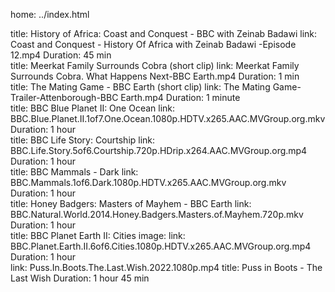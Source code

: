 home: ../index.html

<section src="blurb">
title: History of Africa: Coast and Conquest - BBC with Zeinab Badawi
link: Coast and Conquest - History Of Africa with Zeinab Badawi -Episode 12.mp4
Duration: 45 min
</section>

<section src="blurb">
title: Meerkat Family Surrounds Cobra (short clip)
link: Meerkat Family Surrounds Cobra. What Happens Next-BBC Earth.mp4
Duration: 1 min 
</section>

<section src="blurb">
title: The Mating Game - BBC Earth (short clip) 
link: The Mating Game-Trailer-Attenborough-BBC Earth.mp4
Duration: 1 minute
</section>

<section src="blurb">
title: BBC Blue Planet II: One Ocean 
link: BBC.Blue.Planet.II.1of7.One.Ocean.1080p.HDTV.x265.AAC.MVGroup.org.mkv
Duration: 1 hour
</section>

<section src="blurb">
title: BBC Life Story: Courtship
link: BBC.Life.Story.5of6.Courtship.720p.HDrip.x264.AAC.MVGroup.org.mp4
Duration: 1 hour
</section>

<section src="blurb">
title: BBC Mammals - Dark
link: BBC.Mammals.1of6.Dark.1080p.HDTV.x265.AAC.MVGroup.org.mkv
Duration: 1 hour
</section>

<section src="blurb">
title: Honey Badgers: Masters of Mayhem - BBC Earth
link: BBC.Natural.World.2014.Honey.Badgers.Masters.of.Mayhem.720p.mkv
Duration: 1 hour
</section>

<section src="blurb">
title: BBC Planet Earth II: Cities
image:
link: BBC.Planet.Earth.II.6of6.Cities.1080p.HDTV.x265.AAC.MVGroup.org.mp4
Duration: 1 hour
</section>

<section src="blurb"> 
link: Puss.In.Boots.The.Last.Wish.2022.1080p.mp4
title: Puss in Boots - The Last Wish
Duration: 1 hour 45 min
</section>